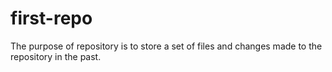 # first-repo
The purpose of repository is to store a set of files and changes made to the repository in the past.
